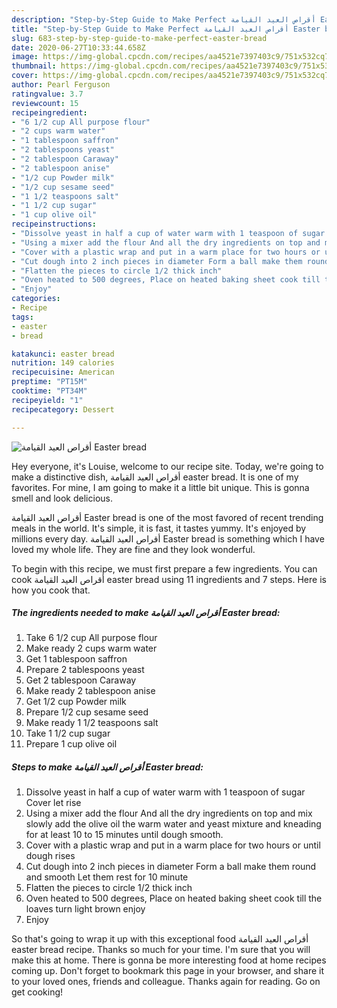 ```yaml
---
description: "Step-by-Step Guide to Make Perfect أقراص العيد القيامة Easter bread"
title: "Step-by-Step Guide to Make Perfect أقراص العيد القيامة Easter bread"
slug: 683-step-by-step-guide-to-make-perfect-easter-bread
date: 2020-06-27T10:33:44.658Z
image: https://img-global.cpcdn.com/recipes/aa4521e7397403c9/751x532cq70/أقراص-العيد-القيامة-easter-bread-recipe-main-photo.jpg
thumbnail: https://img-global.cpcdn.com/recipes/aa4521e7397403c9/751x532cq70/أقراص-العيد-القيامة-easter-bread-recipe-main-photo.jpg
cover: https://img-global.cpcdn.com/recipes/aa4521e7397403c9/751x532cq70/أقراص-العيد-القيامة-easter-bread-recipe-main-photo.jpg
author: Pearl Ferguson
ratingvalue: 3.7
reviewcount: 15
recipeingredient:
- "6 1/2 cup All purpose flour"
- "2 cups warm water"
- "1 tablespoon saffron"
- "2 tablespoons yeast"
- "2 tablespoon Caraway"
- "2 tablespoon anise"
- "1/2 cup Powder milk"
- "1/2 cup sesame seed"
- "1 1/2 teaspoons salt"
- "1 1/2 cup sugar"
- "1 cup olive oil"
recipeinstructions:
- "Dissolve yeast in half a cup of water warm with 1 teaspoon of sugar Cover let rise"
- "Using a mixer add the flour And all the dry ingredients on top and mix slowly add the olive oil the warm water and yeast mixture and kneading for at least 10 to 15 minutes until dough smooth."
- "Cover with a plastic wrap and put in a warm place for two hours or until dough rises"
- "Cut dough into 2 inch pieces in diameter Form a ball make them round and smooth Let them rest for 10 minute"
- "Flatten the pieces to circle 1/2 thick inch"
- "Oven heated to 500 degrees, Place on heated baking sheet cook till the loaves turn light brown enjoy"
- "Enjoy"
categories:
- Recipe
tags:
- easter
- bread

katakunci: easter bread 
nutrition: 149 calories
recipecuisine: American
preptime: "PT15M"
cooktime: "PT34M"
recipeyield: "1"
recipecategory: Dessert

---
```



![أقراص العيد القيامة Easter bread](https://img-global.cpcdn.com/recipes/aa4521e7397403c9/751x532cq70/أقراص-العيد-القيامة-easter-bread-recipe-main-photo.jpg)

Hey everyone, it's Louise, welcome to our recipe site. Today, we're going to make a distinctive dish, أقراص العيد القيامة easter bread. It is one of my favorites. For mine, I am going to make it a little bit unique. This is gonna smell and look delicious.



أقراص العيد القيامة Easter bread is one of the most favored of recent trending meals in the world. It's simple, it is fast, it tastes yummy. It's enjoyed by millions every day. أقراص العيد القيامة Easter bread is something which I have loved my whole life. They are fine and they look wonderful.


To begin with this recipe, we must first prepare a few ingredients. You can cook أقراص العيد القيامة easter bread using 11 ingredients and 7 steps. Here is how you cook that.

<!--inarticleads1-->

##### The ingredients needed to make أقراص العيد القيامة Easter bread:

1. Take 6 1/2 cup All purpose flour
1. Make ready 2 cups warm water
1. Get 1 tablespoon saffron
1. Prepare 2 tablespoons yeast
1. Get 2 tablespoon Caraway
1. Make ready 2 tablespoon anise
1. Get 1/2 cup Powder milk
1. Prepare 1/2 cup sesame seed
1. Make ready 1 1/2 teaspoons salt
1. Take 1 1/2 cup sugar
1. Prepare 1 cup olive oil




<!--inarticleads2-->

##### Steps to make أقراص العيد القيامة Easter bread:

1. Dissolve yeast in half a cup of water warm with 1 teaspoon of sugar Cover let rise
1. Using a mixer add the flour And all the dry ingredients on top and mix slowly add the olive oil the warm water and yeast mixture and kneading for at least 10 to 15 minutes until dough smooth.
1. Cover with a plastic wrap and put in a warm place for two hours or until dough rises
1. Cut dough into 2 inch pieces in diameter Form a ball make them round and smooth Let them rest for 10 minute
1. Flatten the pieces to circle 1/2 thick inch
1. Oven heated to 500 degrees, Place on heated baking sheet cook till the loaves turn light brown enjoy
1. Enjoy




So that's going to wrap it up with this exceptional food أقراص العيد القيامة easter bread recipe. Thanks so much for your time. I'm sure that you will make this at home. There is gonna be more interesting food at home recipes coming up. Don't forget to bookmark this page in your browser, and share it to your loved ones, friends and colleague. Thanks again for reading. Go on get cooking!

